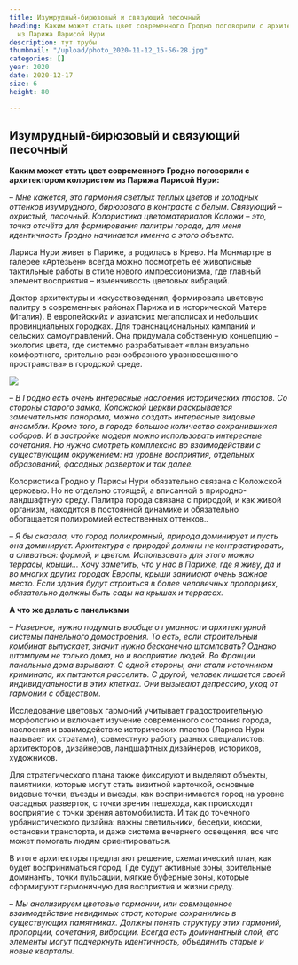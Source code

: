 ```yaml
---
title: Изумрудный-бирюзовый и связующий песочный
heading: Каким может стать цвет современного Гродно поговорили с архитектором колористом
  из Парижа Ларисой Нури
description: тут трубы
thumbnail: "/upload/photo_2020-11-12_15-56-28.jpg"
categories: []
year: 2020
date: 2020-12-17
size: 6
height: 80

---
```

## **Изумрудный-бирюзовый и связующий песочный**

**Каким может стать цвет современного Гродно поговорили с архитектором колористом из Парижа Ларисой Нури:**

– _Мне кажется, это гармония светлых теплых цветов и холодных оттенков изумрудного, бирюзового в контрасте с белым. Связующий – охристый, песочный. Колористика цветоматериалов Коложи – это, точка отсчёта для формирования палитры города, для меня идентичность Гродно начинается именно с этого объекта._

Лариса Нури живет в Париже, а родилась в Крево. На Монмартре в галерее «Артезьен» всегда можно посмотреть её живописные тактильные работы в стиле нового импрессионизма, где главный элемент восприятия – изменчивость цветовых вибраций.

Доктор архитектуры и искусствоведения, формировала цветовую палитру в современных районах Парижа и в исторической Матере (Италия). В европейскийх и азиатских мегаполисах и небольших провинциальных городках. Для транснациональных кампаний и сельских самоуправлений. Она придумала собственную концепцию – экология цвета, где системно разрабатывает «план визуально комфортного, зрительно разнообразного уравновешенного пространства» в городской среде.

![](/upload/photo_2020-11-12_15-56-28.jpg)

_– В Гродно есть очень интересные наслоения исторических пластов. Со стороны старого замка, Коложской церкви раскрывается замечательная панорама, можно создать интересные видовые ансамбли. Кроме того, в городе большое количество сохранившихся соборов. И в застройке модерн можно использовать интересные сочетания. Но нужно смотреть комплексно во взаимодействии с существующим окружением: на уровне восприятия, отдельных образований, фасадных разверток и так далее._

Колористика Гродно у Ларисы Нури обязательно связана с Коложской церковью. Но не отдельно стоящей, а вписанной в природно-ландшафтную среду. Палитра города связана с природой, и как живой организм, находится в постоянной динамике и обязательно обогащается полихромией естественных оттенков._._

_– Я бы сказала, что город полихромный, природа доминирует и пусть она доминирует. Архитектура с природой должны не контрастировать, а сливаться: формой, и цветом. Использовать для этого можно террасы, крыши… Хочу заметить, что у нас в Париже, где я живу, да и во многих других городах Европы, крыши занимают очень важное место. Если здания будут строиться в более человечных пропорциях, обязательно должны быть сады на крышах и террасах._

**А что же делать с панельками**

_– Наверное, нужно подумать вообще о гуманности архитектурной системы панельного домостроения. То есть, если строительный комбинат выпускает, значит нужно бесконечно штамповать? Однако штампуем не только дома, но и восприятие людей. Во Франции панельные дома взрывают. С одной стороны, они стали источником криминала, их пытаются расселить. С другой, человек лишается своей индивидуальности в этих клетках. Они вызывают депрессию, уход от гармонии с обществом._

Исследование цветовых гармоний учитывает градостроительную морфологию и включает изучение современного состояния города, наслоения и взаимодействие исторических пластов (Лариса Нури называет их стратами), совместную работу разных специалистов: архитекторов, дизайнеров, ландшафтных дизайнеров, историков, художников.

Для стратегического плана также фиксируют и выделяют объекты, памятники, которые могут стать визитной карточкой, основные видовые точки, въезды и выезды, как воспринимается город на уровне фасадных разверток, с точки зрения пешехода, как происходит восприятие с точки зрения автомобилиста. И так до точечного урбанистического дизайна: важны светильники, беседки, киоски, остановки транспорта, и даже система вечернего освещения, все что может помогать людям ориентироваться.

В итоге архитекторы предлагают решение, схематический план, как будет восприниматься город. Где будут активные зоны, зрительные доминанты, точки пульсации, мягкие буферные зоны, которые сформируют гармоничную для восприятия и жизни среду.

– _Мы анализируем цветовые гармонии, или совмещенное взаимодействие невидимых страт, которые сохранились в существующих памятниках. Должны понять структуру этих гармоний, пропорции, сочетания, вибрации. Всегда есть доминантный слой, его элементы могут подчеркнуть идентичность, объединить старые и новые кварталы._